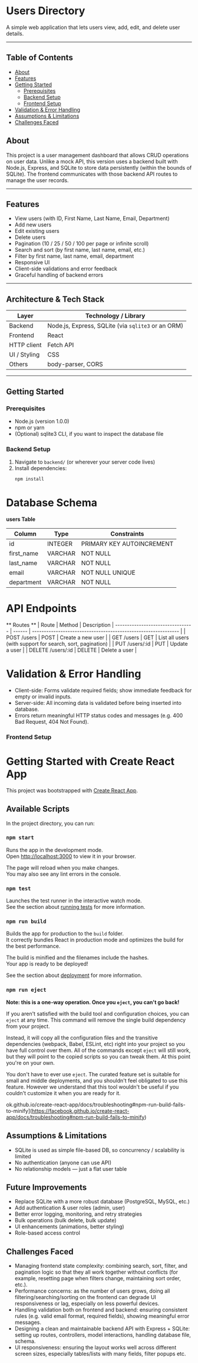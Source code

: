 # Users Directory

A simple web application that lets users view, add, edit, and delete user details.

---

## Table of Contents

- [About](#about)
- [Features](#features)
- [Getting Started](#getting-started)
  - [Prerequisites](#prerequisites)  
  - [Backend Setup](#backend-setup)  
  - [Frontend Setup](#frontend-setup)
- [Validation & Error Handling](#validation--error-handling)
- [Assumptions & Limitations](#assumptions--limitations)
- [Challenges Faced](#challenges-faced)

## About

This project is a user management dashboard that allows CRUD operations on user data. Unlike a mock API, this version uses a backend built with Node.js, Express, and SQLite to store data persistently (within the bounds of SQLite). The frontend communicates with those backend API routes to manage the user records.

---

## Features

- View users (with ID, First Name, Last Name, Email, Department)  
- Add new users  
- Edit existing users  
- Delete users  
- Pagination (10 / 25 / 50 / 100 per page or infinite scroll)  
- Search and sort (by first name, last name, email, etc.)  
- Filter by first name, last name, email, department  
- Responsive UI  
- Client-side validations and error feedback  
- Graceful handling of backend errors  

---

## Architecture & Tech Stack

| Layer           | Technology / Library                               |
|-----------------|----------------------------------------------------|
| Backend         | Node.js, Express, SQLite (via `sqlite3` or an ORM) |
| Frontend        | React                                              |
| HTTP client     | Fetch API                                          |
| UI / Styling    | CSS                                                |
| Others          | body-parser, CORS                                  |

---

## Getting Started

### Prerequisites

- Node.js (version 1.0.0)  
- npm or yarn  
- (Optional) sqlite3 CLI, if you want to inspect the database file  

### Backend Setup

1. Navigate to `backend/` (or wherever your server code lives)  
2. Install dependencies:
   ```bash
   npm install

# Database Schema

**users Table**

| Column      | Type    | Constraints               |
| --------    | ------- | ------------------------- |
| id          | INTEGER | PRIMARY KEY AUTOINCREMENT |
| first_name  | VARCHAR | NOT NULL                  |
| last_name   | VARCHAR | NOT NULL                  |
| email       | VARCHAR | NOT NULL UNIQUE           |
| department  | VARCHAR | NOT NULL                  |

# API Endpoints
** Routes **
| Route	                            | Method |	Description
| --------------------------------- | ------ | -------------------------------------------------------------- |
| POST /users       	              | POST	 | Create a new user                                              |
| GET /users	                      | GET	   | List all users (with support for search, sort, pagination)     |
| PUT /users/:id                    |	PUT    |	Update a user                                                 |
| DELETE /users/:id                 |	DELETE |	Delete a user                                                 |

# Validation & Error Handling
- Client-side: Forms validate required fields; show immediate feedback for empty or invalid inputs.
- Server-side: All incoming data is validated before being inserted into database.
- Errors return meaningful HTTP status codes and messages (e.g. 400 Bad Request, 404 Not Found).

### Frontend Setup

# Getting Started with Create React App

This project was bootstrapped with [Create React App](https://github.com/facebook/create-react-app).

## Available Scripts

In the project directory, you can run:

### `npm start`

Runs the app in the development mode.\
Open [http://localhost:3000](http://localhost:3000) to view it in your browser.

The page will reload when you make changes.\
You may also see any lint errors in the console.

### `npm test`

Launches the test runner in the interactive watch mode.\
See the section about [running tests](https://facebook.github.io/create-react-app/docs/running-tests) for more information.

### `npm run build`

Builds the app for production to the `build` folder.\
It correctly bundles React in production mode and optimizes the build for the best performance.

The build is minified and the filenames include the hashes.\
Your app is ready to be deployed!

See the section about [deployment](https://facebook.github.io/create-react-app/docs/deployment) for more information.

### `npm run eject`

**Note: this is a one-way operation. Once you `eject`, you can't go back!**

If you aren't satisfied with the build tool and configuration choices, you can `eject` at any time. This command will remove the single build dependency from your project.

Instead, it will copy all the configuration files and the transitive dependencies (webpack, Babel, ESLint, etc) right into your project so you have full control over them. All of the commands except `eject` will still work, but they will point to the copied scripts so you can tweak them. At this point you're on your own.

You don't have to ever use `eject`. The curated feature set is suitable for small and middle deployments, and you shouldn't feel obligated to use this feature. However we understand that this tool wouldn't be useful if you couldn't customize it when you are ready for it.

ok.github.io/create-react-app/docs/troubleshooting#npm-run-build-fails-to-minify](https://facebook.github.io/create-react-app/docs/troubleshooting#npm-run-build-fails-to-minify)

## Assumptions & Limitations

- SQLite is used as simple file-based DB, so concurrency / scalability is limited
- No authentication (anyone can use API)
- No relationship models — just a flat user table

## Future Improvements

- Replace SQLite with a more robust database (PostgreSQL, MySQL, etc.)
- Add authentication & user roles (admin, user)
- Better error logging, monitoring, and retry strategies
- Bulk operations (bulk delete, bulk update)
- UI enhancements (animations, better styling)
- Role-based access control
  
## Challenges Faced

- Managing frontend state complexity: combining search, sort, filter, and pagination logic so that they all work together without conflicts   (for example, resetting page when filters change, maintaining sort order, etc.).
- Performance concerns: as the number of users grows, doing all filtering/searching/sorting on the frontend can degrade UI responsiveness or  lag, especially on less powerful devices.
- Handling validation both on frontend and backend: ensuring consistent rules (e.g. valid email format, required fields), showing meaningful error messages.
- Designing a clean and maintainable backend API with Express + SQLite: setting up routes, controllers, model interactions, handling database file, schema.
- UI responsiveness: ensuring the layout works well across different screen sizes, especially tables/lists with many fields, filter popups etc.
